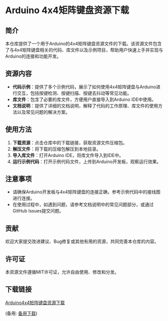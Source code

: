  # Arduino 4x4矩阵键盘资源下载

 ## 简介

 本仓库提供了一个用于Arduino的4x4矩阵键盘资源文件的下载。该资源文件包含了与4x4矩阵键盘相关的代码、库文件以及示例项目，帮助用户快速上手并实现与Arduino的连接和功能开发。

 ## 资源内容

 - **代码示例**：提供了多个示例代码，展示了如何使用4x4矩阵键盘与Arduino进行交互，包括按键检测、按键扫描、按键去抖动等常见功能。
 - **库文件**：包含了必要的库文件，方便用户直接导入到Arduino IDE中使用。
 - **文档说明**：提供了详细的文档说明，解释了代码的工作原理、库文件的使用方法以及常见问题的解决方案。

 ## 使用方法

 1. **下载资源**：点击仓库中的下载链接，获取资源文件压缩包。
 2. **解压文件**：将下载的压缩包解压到本地目录。
 3. **导入库文件**：打开Arduino IDE，将库文件导入到IDE中。
 4. **运行示例代码**：打开示例代码文件，上传到Arduino开发板，观察运行效果。

 ## 注意事项

 - 请确保Arduino开发板与4x4矩阵键盘的连接正确，参考示例代码中的接线图进行连接。
 - 在使用过程中，如遇到问题，请参考文档说明中的常见问题部分，或通过GitHub Issues提交问题。

 ## 贡献

 欢迎大家提交改进建议、Bug修复或其他有用的资源，共同完善本仓库的内容。

 ## 许可证

 本资源文件遵循MIT许可证，允许自由使用、修改和分发。

 ## 下载链接
 [Arduino4x4矩阵键盘资源下载](https://pan.quark.cn/s/617479e10700) 

 (备用: [备用下载](https://pan.baidu.com/s/1JHWe9sUTh8iLPpUJyTB10w?pwd=1234))
